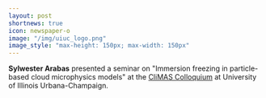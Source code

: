 ```yaml
---
layout: post
shortnews: true
icon: newspaper-o
image: "/img/uiuc_logo.png"
image_style: "max-height: 150px; max-width: 150px"
---
```


<b>Sylwester Arabas</b> presented a seminar on "Immersion freezing in particle-based cloud microphysics models"
  at the <a href="https://calendars.illinois.edu/detail/3491/33523104">CliMAS Colloquium</a> at University of Illinois Urbana-Champaign.
